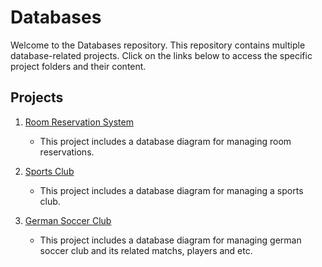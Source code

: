 # Databases

Welcome to the Databases repository. This repository contains multiple database-related projects. Click on the links below to access the specific project folders and their content.

## Projects

1. [Room Reservation System](./Room%20Reservation%20System)
    - This project includes a database diagram for managing room reservations.
    
2. [Sports Club](./Sports%20Club)
    - This project includes a database diagram for managing a sports club.

3. [German Soccer Club](./German%20Soccer%20Club)
    - This project includes a database diagram for managing german soccer club and its related matchs, players and etc.


